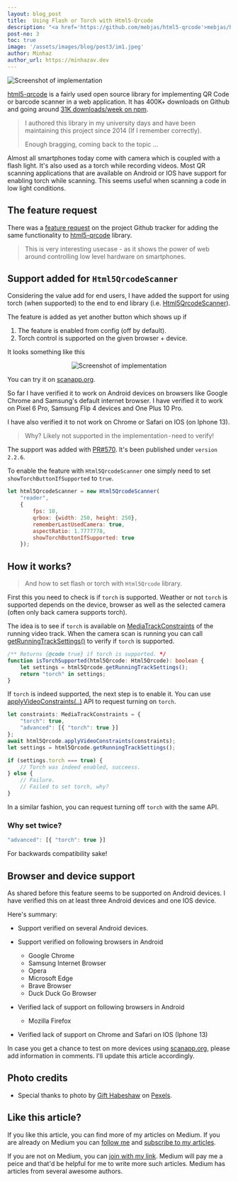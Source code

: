 ```yaml
---
layout: blog_post
title:  Using Flash or Torch with Html5-Qrcode
description: "<a href='https://github.com/mebjas/html5-qrcode'>mebjas/html5-qrcode</a> is a fairly used open source library for implementing QR Code or barcode scanner in a web application. There has been ask supporting torch or flash feature with the scanner. This feature is usually very well supported on native scanner apps that are available on Android or IOS. In this article I'll share how to add torch support with both end to end library (Html5QrcodeScanner) as well as the low level library  (Html5Qrcode)."
post-no: 3
toc: true
image: '/assets/images/blog/post3/im1.jpeg'
author: Minhaz
author_url: https://minhazav.dev
---
```


![Screenshot of implementation](/assets/images/blog/post3/pexels-gift-habeshaw-3348724.jpg)

[html5-qrcode](https://github.com/mebjas/html5-qrcode) is a fairly used open source library for implementing QR Code or barcode scanner in a web application. It has 400K+ downloads on Github and going around [31K downloads/week on npm](https://www.npmjs.com/package/html5-qrcode).

> I authored this library in my university days and have been maintaining this project since 2014 (If I remember correctly).
>
> Enough bragging, coming back to the topic ...

Almost all smartphones today come with camera which is coupled with a flash light. It's also used as a torch while recording videos. Most QR scanning applications that are available on Android or IOS have support for enabling torch while scanning. This seems useful when scanning a code in low light conditions.

## The feature request
There was a [feature request](https://github.com/mebjas/html5-qrcode/issues/129) on the project Github tracker for adding the same functionality to [html5-qrcode](https://github.com/mebjas/html5-qrcode) library.

> This is very interesting usecase - as it shows the power of web around controlling low level hardware on smartphones.

## Support added for `Html5QrcodeScanner`
Considering the value add for end users, I have added the support for using torch (when supported) to the end to end library (i.e. [Html5QrcodeScanner](https://github.com/mebjas/html5-qrcode/blob/master/src/html5-qrcode-scanner.ts#L135)).

The feature is added as yet another button which shows up if
1.   The feature is enabled from config (off by default).
2.   Torch control is supported on the given browser + device.

It looks something like this

<div style="text-align: center">
    <img src="/assets/images/blog/post3/im1.jpeg" alt="Screenshot of implementation">
</div>

You can try it on [scanapp.org](https://scanapp.org).

So far I have verified it to work on Android devices on browsers like Google Chrome and Samsung's default internet browser. I have verified it to work on Pixel 6 Pro, Samsung Flip 4 devices and One Plus 10 Pro.

I have also verified it to not work on Chrome or Safari on IOS (on Iphone 13).

> Why? Likely not supported in the implementation - need to verify!

The support was added with [PR#570](https://github.com/mebjas/html5-qrcode/pull/570). It's been published under `version 2.2.6`.

To enable the feature with `Html5QrcodeScanner` one simply need to set `showTorchButtonIfSupported` to `true`.

```js
let html5QrcodeScanner = new Html5QrcodeScanner(
    "reader",
    {
        fps: 10,
        qrbox: {width: 250, height: 250},
        rememberLastUsedCamera: true,
        aspectRatio: 1.7777778,
        showTorchButtonIfSupported: true
    });

```

## How it works?
> And how to set flash or torch with `Html5Qrcode` library.

First this you need to check is if `torch` is supported. Weather or not `torch`
is supported depends on the device, browser as well as the selected camera (often only back camera supports torch).

The idea is to see if `torch` is available on [MediaTrackConstraints](https://developer.mozilla.org/en-US/docs/Web/API/MediaTrackConstraints#instance_properties_of_image_tracks) of the running video track. When the camera scan is running you can call [getRunningTrackSettings()](https://github.com/mebjas/html5-qrcode/blob/master/src/html5-qrcode.ts#L798) to verify if `torch` is supported.

```ts
/** Returns {@code true} if torch is supported. */
function isTorchSupported(html5Qrcode: Html5Qrcode): boolean {
    let settings = html5Qrcode.getRunningTrackSettings();
    return "torch" in settings;
}
```

If `torch` is indeed supported, the next step is to enable it. You can use [applyVideoConstraints(..)](https://github.com/mebjas/html5-qrcode/blob/master/src/html5-qrcode.ts#L826) API to request turning on `torch`.

```ts
let constraints: MediaTrackConstraints = {
    "torch": true,
    "advanced": [{ "torch": true }]
};
await html5Qrcode.applyVideoConstraints(constraints);
let settings = html5Qrcode.getRunningTrackSettings();

if (settings.torch === true) {
    // Torch was indeed enabled, succeess.
} else {
    // Failure.
    // Failed to set torch, why?
}
```

In a similar fashion, you can request turning off `torch` with the same API.

### Why set twice?
```js
"advanced": [{ "torch": true }]
```

For backwards compatibility sake!

## Browser and device support
As shared before this feature seems to be supported on Android devices. I have verified this on at least three Android devices and one IOS device.

Here's summary:
-   Support verified on several Android devices.

-   Support verified on following browsers in Android
    -    Google Chrome
    -    Samsung Internet Browser
    -    Opera
    -    Microsoft Edge
    -    Brave Browser
    -    Duck Duck Go Browser
-   Verified lack of support on following browsers in Android
    -    Mozilla Firefox
-   Verified lack of support on Chrome and Safari on IOS (Iphone 13)

In case you get a chance to test on more devices using [scanapp.org](https://scanapp.org), please add information in comments. I'll update this article accordingly.

## Photo credits
-   Special thanks to photo by [Gift Habeshaw](https://www.pexels.com/@lovetosmile/) on [Pexels](https://www.pexels.com).

## Like this article?
If you like this article, you can find more of my articles on Medium. If you are already on Medium you can [follow me](https://minhazav.medium.com/) and [subscribe to my articles](https://medium.com/membership/@minhazav).

If you are not on Medium, you can [join with my link](https://medium.com/membership/@minhazav). Medium will pay me a peice and that'd be helpful for me to write more such articles. Medium has articles from several awesome authors.